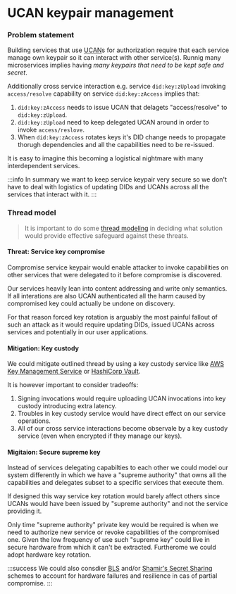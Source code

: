 # UCAN keypair management


### Problem statement

Building services that use [UCAN][]s for authorization require that each service manage own keypair so it can interact with other service(s). Runnig many microservices implies having _many keypairs that need to be kept safe and secret_.

Additionally cross service interaction e.g. service `did:key:zUpload` invoking `access/resolve` capability on service `did:key:zAccess` implies that:

1. `did:key:zAccess` needs to issue UCAN that delagets "access/resolve" to `did:key:zUpload`.
2. `did:key:zUpload` need to keep delegated UCAN around in order to invoke `access/reslove`.
3. When `did:key:zAccess` rotates keys it's DID change needs to propagate thorugh dependencies and all the capabilities need to be re-issued.


It is easy to imagine this becoming a logistical nightmare with many interdependent services.

:::info
In summary we want to keep service keypair very secure so we don't have to deal with logistics of updating DIDs and UCANs across all the services that interact with it.
:::

### Thread model

> It is important to do some [thread modeling](https://en.wikipedia.org/wiki/Threat_model) in deciding what solution would provide effective safeguard against these threats.

#### Threat: Service key compromise

Compromise service keypair would enable attacker to invoke capabilities on other services that were delegated to it before compromise is discovered.

Our services heavily lean into content addressing and write only semantics. If all interations are also UCAN authenticated all the harm caused by compromised key could actually be undone on discovery.

For that reason forced key rotation is arguably the most painful fallout of such an attack as it would require updating DIDs, issued UCANs across services and potentially in our user applications.

#### Mitigation: Key custody


We could mitigate outlined thread by using a key custody service like [AWS Key Management Service](https://docs.aws.amazon.com/kms/latest/cryptographic-details/key-hierarchy.html) or [HashiCorp Vault](https://www.vaultproject.io/api-docs/secret/transit#hash-data).

It is however important to consider tradeoffs:

1. Signing invocations would require uploading UCAN invocations into key custody introducing extra latency.
2. Troubles in key custody service would have direct effect on our service operations.
3. All of our cross service interactions become observale by a key custody service (even when encrypted if they manage our keys).

#### Migitaion: Secure supreme key

Instead of services delegating capabilties to each other we could model our system differently in which we have a "supreme authority" that owns all the capabilities and delegates subset to a specific services that execute them.

If designed this way service key rotation would barely affect others since UCANs would have been issued by "supreme authority" and not the service providing it.

Only time "supreme authority" private key would be required is when we need to authorize new service or revoke capabilities of the compromised one. Given the low frequency of use such "supreme key" could live in secure hardware from which it can't be extracted. Furtherome we could adopt hardware key rotation.

:::success
We could also consdier [BLS](https://en.wikipedia.org/wiki/BLS_digital_signature) and/or [Shamir's Secret Sharing](https://en.wikipedia.org/wiki/Shamir%27s_Secret_Sharing) schemes to account for hardware failures and resilience in cas of partial compromise.
:::



[UCAN]:https://github.com/ucan-wg/spec/